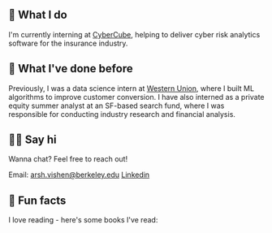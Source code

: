 ---
---

## 🤷 What I do

I'm currently interning at [CyberCube](https://cybcube.com/), helping to deliver cyber risk analytics software for the insurance industry. 

## 🦕 What I've done before

Previously, I was a data science intern at [Western Union](https://westernunion.com/), where I built ML algorithms to improve customer conversion. I have also interned as a private equity summer analyst at an SF-based search fund, where I was responsible for conducting industry research and financial analysis. 




## 👋🏻 Say hi

Wanna chat? Feel free to reach out!

Email: arsh.vishen@berkeley.edu
[Linkedin](https://www.linkedin.com/in/arshvishen)

## 📠 Fun facts

I love reading - here's some books I've read: 
